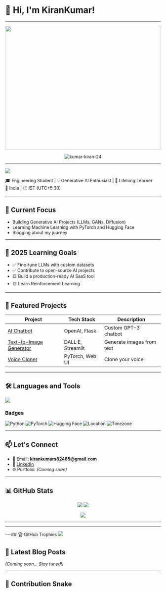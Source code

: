 # 👋 Hi, I'm KiranKumar!
***

<p align="center">
  <img src="https://media.giphy.com/media/qgQUggAC3Pfv687qPC/giphy.gif" width="100%" height="400" />
</p>

<p align="center">
  <img src="https://komarev.com/ghpvc/?username=kumar-kiran-24&label=Profile%20views&color=0e75b6&style=flat" alt="kumar-kiran-24" />
</p>


---



[![](https://visitcount.itsvg.in/api?id=kumar-kiran-24&icon=0&color=0)](https://visitcount.itsvg.in)


🎓 Engineering Student | 💡 Generative AI Enthusiast | 🧠 Lifelong Learner  
📍 India | 🕒 IST (UTC+5:30)

---

## 🔭 Current Focus
- Building Generative AI Projects (LLMs, GANs, Diffusion)
- Learning Machine Learning with PyTorch and Hugging Face
- Blogging about my journey

---

## 🚀 2025 Learning Goals
- ✅ Fine-tune LLMs with custom datasets
- ✅ Contribute to open-source AI projects
- 🟨 Build a production-ready AI SaaS tool
- 🟨 Learn Reinforcement Learning

---

## 📌 Featured Projects

| Project | Tech Stack | Description |
|--------|------------|-------------|
| [AI Chatbot](https://github.com/kumar-kiran-24/chatbot) | OpenAI, Flask | Custom GPT-3 chatbot |
| [Text-to-Image Generator](https://github.com/kumar-kiran-24/ai-art) | DALL·E, Streamlit | Generate images from text |
| [Voice Cloner](#) | PyTorch, Web UI | Clone your voice |

---

## 🛠️ Languages and Tools
<p align="left">
  <img src="https://skillicons.dev/icons?i=python,js,ts,nodejs,react,nextjs,git,github,vscode,linux" />
</p>

### Badges
![Python](https://img.shields.io/badge/-Python-3776AB?style=for-the-badge&logo=python&logoColor=white)
![PyTorch](https://img.shields.io/badge/-PyTorch-EE4C2C?style=for-the-badge&logo=pytorch&logoColor=white)
![Hugging Face](https://img.shields.io/badge/-HuggingFace-FCC624?style=for-the-badge&logo=huggingface&logoColor=black)
![Location](https://img.shields.io/badge/India-🧠-red)
![Timezone](https://img.shields.io/badge/IST-UTC%2B5:30-blue)

---

## 📫 Let's Connect
- 📧 Email: **kirankumars82485@gmail.com**
- 🔗 [LinkedIn](https://www.linkedin.com/in/kirankumar-s-/)
- 🌐 Portfolio: *(Coming soon)*

---

## 📊 GitHub Stats
<p align="center">
  <img src="https://github-readme-stats.vercel.app/api?username=kumar-kiran-24&show_icons=true&theme=radical" />
  <img src="https://github-readme-stats.vercel.app/api/top-langs/?username=kumar-kiran-24&layout=compact&theme=tokyonight" />
</p>

<p align="center">
  <img src="https://komarev.com/ghpvc/?username=kumar-kiran-24&label=Profile%20views&color=0e75b6&style=flat" />
</p>

---


---


---## 🏆 GitHub Trophies
![](https://github-profile-trophy.vercel.app/?username=kumar-kiran-24&theme=nord&no-frame=true&no-bg=false&margin-w=4)


## 📝 Latest Blog Posts
*(Coming soon... Stay tuned!)*

---

## 🐍 Contribution Snake
